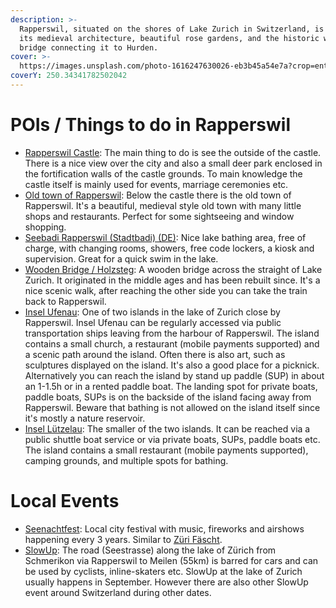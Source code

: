 ```yaml
---
description: >-
  Rapperswil, situated on the shores of Lake Zurich in Switzerland, is known for
  its medieval architecture, beautiful rose gardens, and the historic wooden
  bridge connecting it to Hurden.
cover: >-
  https://images.unsplash.com/photo-1616247630026-eb3b45a54e7a?crop=entropy&cs=tinysrgb&fm=jpg&ixid=MnwxOTcwMjR8MHwxfHNlYXJjaHwxfHxyYXBwZXJzd2lsJTIwY2FzdGxlfGVufDB8fHx8MTY2MDM3NDgzNw&ixlib=rb-1.2.1&q=80
coverY: 250.34341782502042
---
```

# POIs / Things to do in Rapperswil

* [Rapperswil Castle](https://www.zuerich.com/en/visit/attractions/rapperswil-castle): The main thing to do is see the outside of the castle. There is a nice view over the city and also a small deer park enclosed in the fortification walls of the castle grounds. To main knowledge the castle itself is mainly used for events, marriage ceremonies etc.
* [Old town of Rapperswil](https://www.myswitzerland.com/en-ch/experiences/medieval-small-town/): Below the castle there is the old town of Rapperswil. It's a beautiful, medieval style old town with many little shops and restaurants. Perfect for some sightseeing and window shopping. 
* [Seebadi Rapperswil (Stadtbadi) (DE)](https://www.seebadirapperswil.ch/badi/): Nice lake bathing area, free of charge, with changing rooms, showers, free code lockers, a kiosk and supervision. Great for a quick swim in the lake.
* [Wooden Bridge / Holzsteg](https://www.zuerich.com/en/visit/attractions/rapperswil-hurden-bridge): A wooden bridge across the straight of Lake Zurich. It originated in the middle ages and has been rebuilt since. It's a nice scenic walk, after reaching the other side you can take the train back to Rapperswil.
* [Insel Ufenau](https://www.zuerich.com/en/visit/attractions/ufenau-island): One of two islands in the lake of Zurich close by Rapperswil. Insel Ufenau can be regularly accessed via public transportation ships leaving from the harbour of Rapperswil. The island contains a small church, a restaurant (mobile payments supported) and a scenic path around the island. Often there is also art, such as sculptures displayed on the island. It's also a good place for a picknick. Alternatively you can reach the island by stand up paddle (SUP) in about an 1-1.5h or in a rented paddle boat. The landing spot for private boats, paddle boats, SUPs is on the backside of the island facing away from Rapperswil. Beware that bathing is not allowed on the island itself since it's mostly a nature reservoir.
* [Insel Lützelau](https://www.zuerich.com/en/visit/nature/luetzelau-island): The smaller of the two islands. It can be reached via a  public shuttle boat service or via private boats, SUPs, paddle boats etc. The island contains a small restaurant (mobile payments supported), camping grounds, and multiple spots for bathing.

# Local Events

* [Seenachtfest](https://www.seenachtfest.ch/): Local city festival with music, fireworks and airshows happening every 3 years. Similar to [Züri Fäscht](💙%20Zürich.md).
* [SlowUp](https://www.slowup.ch/): The road (Seestrasse) along the lake of Zürich from Schmerikon via Rapperswil to Meilen (55km) is barred for cars and can be used by cyclists, inline-skaters etc. SlowUp at the lake of Zurich usually happens in September. However there are also other SlowUp event around Switzerland during other dates.
